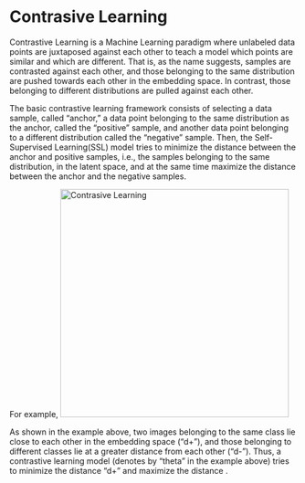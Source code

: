 # Contrasive Learning
Contrastive Learning is a Machine Learning paradigm where unlabeled data points are juxtaposed against each other to teach a model which points are similar and which are different. That is, as the name suggests, samples are contrasted against each other, and those belonging to the same distribution are pushed towards each other in the embedding space. In contrast, those belonging to different distributions are pulled against each other.

The basic contrastive learning framework consists of selecting a data sample, called “anchor,” a data point belonging to the same distribution as the anchor, called the “positive” sample, and another data point belonging to a different distribution called the “negative” sample. Then, the Self-Supervised Learning(SSL) model tries to minimize the distance between the anchor and positive samples, i.e., the samples belonging to the same distribution, in the latent space, and at the same time maximize the distance between the anchor and the negative samples.

For example,
<img src="images/blog35_contrasive_learning.png" alt="Contrasive Learning" width="400"/>   

As shown in the example above, two images belonging to the same class lie close to each other in the embedding space (“d+”), and those belonging to different classes lie at a greater distance from each other (“d-”). Thus, a contrastive learning model (denotes by “theta” in the example above) tries to minimize the distance “d+” and maximize the distance .